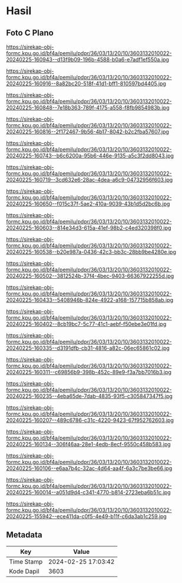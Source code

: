 # Hasil

## Foto C Plano

https://sirekap-obj-formc.kpu.go.id/bf4a/pemilu/pdpr/36/03/13/20/10/3603132010022-20240225-160943--d13f9b09-196b-4588-b0a6-e7adf1ef550a.jpg

https://sirekap-obj-formc.kpu.go.id/bf4a/pemilu/pdpr/36/03/13/20/10/3603132010022-20240225-160916--8a82bc20-518f-41d1-bff1-810597bd4405.jpg

https://sirekap-obj-formc.kpu.go.id/bf4a/pemilu/pdpr/36/03/13/20/10/3603132010022-20240225-160848--7e18b363-789f-4175-a558-f8fb9854983b.jpg

https://sirekap-obj-formc.kpu.go.id/bf4a/pemilu/pdpr/36/03/13/20/10/3603132010022-20240225-160816--2f172467-9b56-4b17-8042-b2c2fba57607.jpg

https://sirekap-obj-formc.kpu.go.id/bf4a/pemilu/pdpr/36/03/13/20/10/3603132010022-20240225-160743--b6c6200a-95b6-446e-9135-a5c3f2dd8043.jpg

https://sirekap-obj-formc.kpu.go.id/bf4a/pemilu/pdpr/36/03/13/20/10/3603132010022-20240225-160719--3cd632e6-28ac-4dea-a6c9-04732956f603.jpg

https://sirekap-obj-formc.kpu.go.id/bf4a/pemilu/pdpr/36/03/13/20/10/3603132010022-20240225-160650--f015c37f-5ae2-410a-9039-43b1d5d2bc6b.jpg

https://sirekap-obj-formc.kpu.go.id/bf4a/pemilu/pdpr/36/03/13/20/10/3603132010022-20240225-160603--814e34d3-615a-41ef-98b2-c4ed320398f0.jpg

https://sirekap-obj-formc.kpu.go.id/bf4a/pemilu/pdpr/36/03/13/20/10/3603132010022-20240225-160538--b20e987a-0436-42c3-bb3c-28bb9be4280e.jpg

https://sirekap-obj-formc.kpu.go.id/bf4a/pemilu/pdpr/36/03/13/20/10/3603132010022-20240225-160502--3812524b-37f4-4bec-9403-66367922255d.jpg

https://sirekap-obj-formc.kpu.go.id/bf4a/pemilu/pdpr/36/03/13/20/10/3603132010022-20240225-160433--5408946b-824e-4922-a168-157715b858ab.jpg

https://sirekap-obj-formc.kpu.go.id/bf4a/pemilu/pdpr/36/03/13/20/10/3603132010022-20240225-160402--8cb19bc7-5c77-41c1-aebf-f50ebe3e01fd.jpg

https://sirekap-obj-formc.kpu.go.id/bf4a/pemilu/pdpr/36/03/13/20/10/3603132010022-20240225-160335--d3191dfb-cb31-4816-a82c-06ec65861c02.jpg

https://sirekap-obj-formc.kpu.go.id/bf4a/pemilu/pdpr/36/03/13/20/10/3603132010022-20240225-160311--c69856b9-398b-452c-89e9-f3a7bb7016b3.jpg

https://sirekap-obj-formc.kpu.go.id/bf4a/pemilu/pdpr/36/03/13/20/10/3603132010022-20240225-160235--4eba65de-7dab-4835-93f5-c305847347f5.jpg

https://sirekap-obj-formc.kpu.go.id/bf4a/pemilu/pdpr/36/03/13/20/10/3603132010022-20240225-160207--489c6786-c31c-4220-9423-67f952762603.jpg

https://sirekap-obj-formc.kpu.go.id/bf4a/pemilu/pdpr/36/03/13/20/10/3603132010022-20240225-160134--306f46aa-28e1-4edb-8ecf-9550c458b583.jpg

https://sirekap-obj-formc.kpu.go.id/bf4a/pemilu/pdpr/36/03/13/20/10/3603132010022-20240225-160106--e6aa7b4c-32ac-4d64-aa4f-6a3c7be3be66.jpg

https://sirekap-obj-formc.kpu.go.id/bf4a/pemilu/pdpr/36/03/13/20/10/3603132010022-20240225-160014--a051d9d4-c341-4770-b814-2723eba6b51c.jpg

https://sirekap-obj-formc.kpu.go.id/bf4a/pemilu/pdpr/36/03/13/20/10/3603132010022-20240225-155942--ece411da-c0f5-4e49-b11f-c6da3ab1c259.jpg


## Metadata

| Key        | Value               |
| ---------- | ------------------- |
| Time Stamp | 2024-02-25 17:03:42 |
| Kode Dapil | 3603                |



